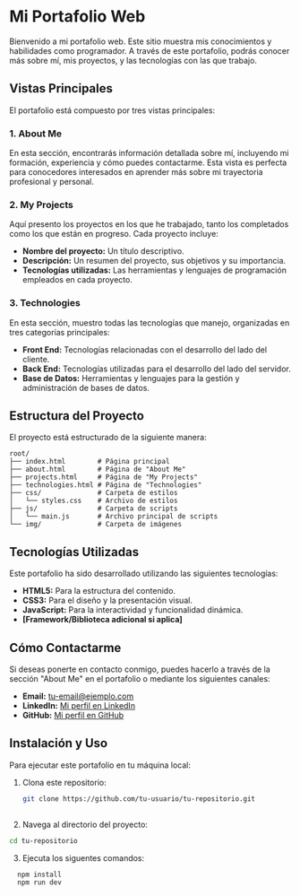 # Mi Portafolio Web

Bienvenido a mi portafolio web. Este sitio muestra mis conocimientos y habilidades como programador. A través de este portafolio, podrás conocer más sobre mí, mis proyectos, y las tecnologías con las que trabajo.

## Vistas Principales

El portafolio está compuesto por tres vistas principales:

### 1. About Me
En esta sección, encontrarás información detallada sobre mí, incluyendo mi formación, experiencia y cómo puedes contactarme. Esta vista es perfecta para conocedores interesados en aprender más sobre mi trayectoria profesional y personal.

### 2. My Projects
Aquí presento los proyectos en los que he trabajado, tanto los completados como los que están en progreso. Cada proyecto incluye:
- **Nombre del proyecto:** Un título descriptivo.
- **Descripción:** Un resumen del proyecto, sus objetivos y su importancia.
- **Tecnologías utilizadas:** Las herramientas y lenguajes de programación empleados en cada proyecto.

### 3. Technologies
En esta sección, muestro todas las tecnologías que manejo, organizadas en tres categorías principales:
- **Front End:** Tecnologías relacionadas con el desarrollo del lado del cliente.
- **Back End:** Tecnologías utilizadas para el desarrollo del lado del servidor.
- **Base de Datos:** Herramientas y lenguajes para la gestión y administración de bases de datos.

## Estructura del Proyecto

El proyecto está estructurado de la siguiente manera:

```plaintext
root/
├── index.html        # Página principal
├── about.html        # Página de "About Me"
├── projects.html     # Página de "My Projects"
├── technologies.html # Página de "Technologies"
├── css/              # Carpeta de estilos
│   └── styles.css    # Archivo de estilos
├── js/               # Carpeta de scripts
│   └── main.js       # Archivo principal de scripts
└── img/              # Carpeta de imágenes
```

## Tecnologías Utilizadas

Este portafolio ha sido desarrollado utilizando las siguientes tecnologías:

- **HTML5:** Para la estructura del contenido.
- **CSS3:** Para el diseño y la presentación visual.
- **JavaScript:** Para la interactividad y funcionalidad dinámica.
- **[Framework/Biblioteca adicional si aplica]**

## Cómo Contactarme

Si deseas ponerte en contacto conmigo, puedes hacerlo a través de la sección "About Me" en el portafolio o mediante los siguientes canales:

- **Email:** [tu-email@ejemplo.com](mailto:tu-email@ejemplo.com)
- **LinkedIn:** [Mi perfil en LinkedIn](https://www.linkedin.com/in/tu-perfil)
- **GitHub:** [Mi perfil en GitHub](https://github.com/tu-usuario)

## Instalación y Uso

Para ejecutar este portafolio en tu máquina local:

1. Clona este repositorio:
   ```bash
   git clone https://github.com/tu-usuario/tu-repositorio.git
  
2. Navega al directorio del proyecto:
  ```bash
  cd tu-repositorio
  ```
3. Ejecuta los siguentes comandos:
```bash
  npm install
  npm run dev  
```
